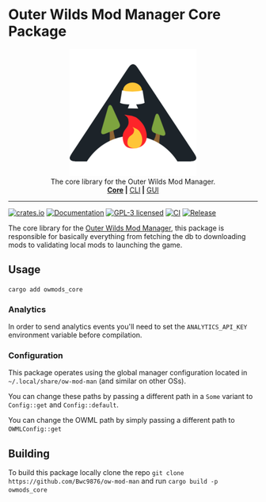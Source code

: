 <!-- markdownlint-disable MD030 MD033 -->

# Outer Wilds Mod Manager Core Package

<p align="center">
<a href="https://github.com/Bwc9876/ow-mod-man"><img src="https://raw.githubusercontent.com/Bwc9876/ow-mod-man/main/owmods_gui/frontend/src/assets/images/logo.png" alt="OWMM Logo"/></a><br/>
The core library for the Outer Wilds Mod Manager.<br/>
<a href="https://github.com/Bwc9876/ow-mod-man/tree/main/owmods_core"><b>Core</b></a><b> |</b>
<a href="https://github.com/Bwc9876/ow-mod-man/tree/main/owmods_cli">CLI</a><b> |</b>
<a href="https://github.com/Bwc9876/ow-mod-man/tree/main/owmods_gui">GUI</a>
</p>

<hr/>

[![crates.io](https://img.shields.io/crates/v/owmods_core.svg)](https://crates.io/crates/owmods_core)
[![Documentation](https://docs.rs/owmods_core/badge.svg)](https://docs.rs/owmods_core)
[![GPL-3 licensed](https://img.shields.io/crates/l/owmods_core.svg)](https://github.com/Bwc9876/ow-mod-man/blob/main/LICENSE)
[![CI](https://github.com/Bwc9876/ow-mod-man/actions/workflows/ci.yml/badge.svg?branch=main)](https://github.com/Bwc9876/ow-mod-man/actions/workflows/ci.yml)
[![Release](https://github.com/Bwc9876/ow-mod-man/actions/workflows/release_core.yml/badge.svg)](https://github.com/Bwc9876/ow-mod-man/actions/workflows/release_core.yml)

The core library for the [Outer Wilds Mod Manager](https://github.com/Bwc9876/ow-mod-man), this package is responsible for basically everything from fetching the db to downloading mods to validating local mods to launching the game.  

## Usage

`cargo add owmods_core`

### Analytics

In order to send analytics events you'll need to set the `ANALYTICS_API_KEY` environment variable before compilation.

### Configuration

This package operates using the global manager configuration located in `~/.local/share/ow-mod-man` (and similar on other OSs).

You can change these paths by passing a different path in a `Some` variant to `Config::get` and `Config::default`.

You can change the OWML path by simply passing a different path to `OWMLConfig::get`

## Building

To build this package locally clone the repo `git clone https://github.com/Bwc9876/ow-mod-man` and run `cargo build -p owmods_core`
